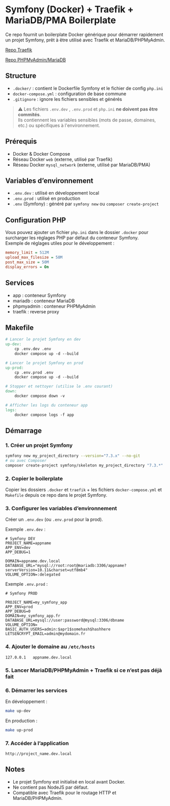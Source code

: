 # Symfony (Docker) + Traefik + MariaDB/PMA Boilerplate

Ce repo fournit un boilerplate Docker générique pour démarrer rapidement un projet Symfony, prêt à être utilisé avec Traefik et MariaDB/PHPMyAdmin.

[Repo Traefik](https://github.com/JoAnisky/traefik)

[Repo PHPMyAdmin/MariaDB](https://github.com/JoAnisky/phpmyadmin-mariadb)

## Structure

- `.docker/` : contient le Dockerfile Symfony et le fichier de config `php.ini`
- `docker-compose.yml` : configuration de base commune
- `.gitignore` : ignore les fichiers sensibles et générés

> ⚠️ Les fichiers `.env.dev` , `.env.prod` et `php.ini` **ne doivent pas être commités**.  
Ils contiennent les variables sensibles (mots de passe, domaines, etc.) ou spécifiques à l'environnement.

## Prérequis

- Docker & Docker Compose
- Réseau Docker `web` (externe, utilisé par Traefik)
- Réseau Docker `mysql_network` (externe, utilisé par MariaDB/PMA)

## Variables d’environnement

- `.env.dev` : utilisé en développement local
- `.env.prod` : utilisé en production
- `.env` (Symfony) : généré par `symfony new` ou `composer create-project`

## Configuration PHP

Vous pouvez ajouter un fichier `php.ini` dans le dossier `.docker` pour surcharger les réglages PHP par défaut du conteneur Symfony.  
Exemple de réglages utiles pour le développement :

```ini
memory_limit = 512M
upload_max_filesize = 50M
post_max_size = 50M
display_errors = On
```

## Services
- app : conteneur Symfony
- mariadb : conteneur MariaDB
- phpmyadmin : conteneur PHPMyAdmin
- traefik : reverse proxy

## Makefile
```makefile
# Lancer le projet Symfony en dev
up-dev:
	cp .env.dev .env
	docker compose up -d --build

# Lancer le projet Symfony en prod
up-prod:
	cp .env.prod .env
	docker compose up -d --build

# Stopper et nettoyer (utilise le .env courant)
down:
	docker compose down -v

# Afficher les logs du conteneur app
logs:
	docker compose logs -f app
```

## Démarrage
### 1. Créer un projet Symfony

```bash
symfony new my_project_directory --version="7.3.x" --no-git
# ou avec Composer
composer create-project symfony/skeleton my_project_directory "7.3.*"
```

### 2. Copier le boilerplate

Copier les dossiers `.docker` et `traefik` + les fichiers `docker-compose.yml` et `Makefile` depuis ce repo dans le projet Symfony.

### 3. Configurer les variables d’environnement
Créer un `.env.dev` (ou `.env.prod` pour la prod).

Exemple `.env.dev` :

```dotenv
# Symfony DEV
PROJECT_NAME=appname
APP_ENV=dev
APP_DEBUG=1

DOMAIN=appname.dev.local
DATABASE_URL="mysql://root:root@mariadb:3306/appname?serverVersion=10.11&charset=utf8mb4"
VOLUME_OPTION=:delegated
```

Exemple `.env.prod` :

```dotenv
# Symfony PROD

PROJECT_NAME=my_symfony_app
APP_ENV=prod
APP_DEBUG=0
DOMAIN=my_symfony_app.fr
DATABASE_URL=mysql://user:password@mysql:3306/dbname
VOLUME_OPTION=
BASIC_AUTH_USERS=admin:$apr1$somehash$hashhere
LETSENCRYPT_EMAIL=admin@mydomain.fr
```

### 4. Ajouter le domaine au `/etc/hosts`

```text
127.0.0.1   appname.dev.local
````

### 5. Lancer MariaDB/PHPMyAdmin + Traefik si ce n’est pas déjà fait

### 6. Démarrer les services

En développement : 
```bash
make up-dev
```
En production :
```bash
make up-prod
```

### 7. Accéder à l’application

```text
http://project_name.dev.local
````

## Notes
- Le projet Symfony est initialisé en local avant Docker.
- Ne contient pas NodeJS par défaut.
- Compatible avec Traefik pour le routage HTTP et MariaDB/PHPMyAdmin.